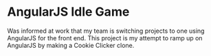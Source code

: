 AngularJS Idle Game
===================

Was informed at work that my team is switching projects to one using AngularJS for the front end.  This project is my attempt to ramp up on AngularJS by making a Cookie Clicker clone.
